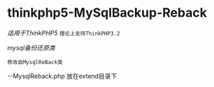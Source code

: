 # thinkphp5-MySqlBackup-Reback
*_适用于ThinkPHP5_*
`理论上支持ThinkPHP3.2`

_mysql备份还原类_

`修改自MysqlReBack类`





--MysqlReback.php
    放在extend目录下
    
    